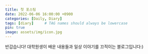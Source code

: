 ```yaml
---
title: 첫 포스팅
date: 2022-06-06 16:00:00 +0900
categories: [Daily, Diary]
tags: [diary]     # TAG names should always be lowercase
pin: true
image: assets/img/icon.jpg
---
```


반갑습니다! 대학원생이 배운 내용들과 일상 이야기를 끄적이는 블로그입니다:) 